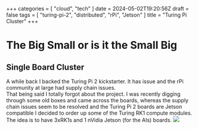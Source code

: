 +++
categories = [
    "cloud",
    "tech"
]
date = 2024-05-02T19:20:56Z
draft = false
tags = [
    "turing-pi-2",
    "distributed",
    "rPi",
    "Jetson"
]
title = "Turing Pi Cluster"
+++

# The Big Small or is it the Small Big
## Single Board Cluster 

A while back I backed the Turing Pi 2 kickstarter.  It has issue and the rPi community at large had supply chain issues.  
That being said I totally forgot about the project.  I was recently digging through some old boxes and came across the 
boards, whereas the supply chain issues seem to be resolved and the Turing Pi 2 boards are Jetson compatible I decided 
to order up some of the Turing RK1 compute modules.  The idea is to have 3xRK1s and 1 nVidia Jetson (for the AIs) boards.
![](/Gray_Pi2-front-1.png.webp)
